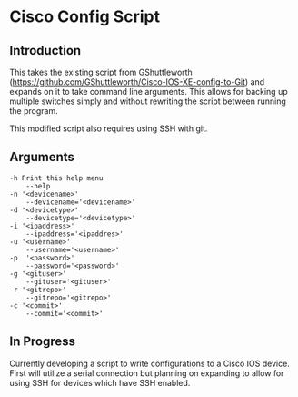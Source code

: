 # Cisco Config Script

## Introduction

This takes the existing script from GShuttleworth (https://github.com/GShuttleworth/Cisco-IOS-XE-config-to-Git) and expands on it to take command line arguments. This allows for backing up multiple switches simply and without rewriting the script between running the program.

This modified script also requires using SSH with git.

## Arguments

```
-h Print this help menu
    --help
-n '<devicename>'
    --devicename='<devicename>'
-d '<devicetype>'
    --devicetype='<devicetype>'
-i '<ipaddress>'
    --ipaddress='<ipaddres>'
-u '<username>'
    --username='<username>'
-p  '<password>'
    --password='<password>'
-g '<gituser>'
    --gituser='<gituser>'
-r '<gitrepo>'
    --gitrepo='<gitrepo>'
-c '<commit>'
    --commit='<commit>'
```

## In Progress

Currently developing a script to write configurations to a Cisco IOS device. First will utilize a serial connection but planning on expanding to allow for using SSH for devices which have SSH enabled.